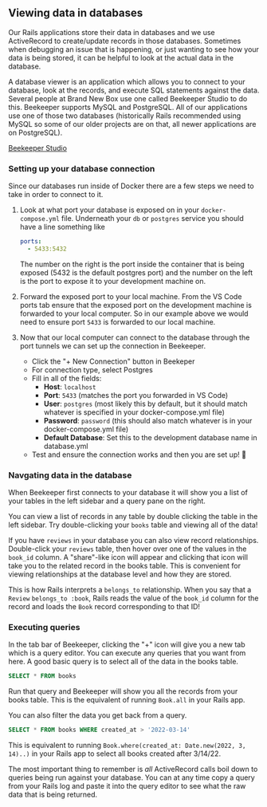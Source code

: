 ## Viewing data in databases

Our Rails applications store their data in databases and we use ActiveRecord to create/update records in those databases. Sometimes when debugging an issue that is happening, or just wanting to see how your data is being stored, it can be helpful to look at the actual data in the database.

A database viewer is an application which allows you to connect to your database, look at the records, and execute SQL statements against the data. Several people at Brand New Box use one called Beekeeper Studio to do this. Beekeeper supports MySQL and PostgreSQL. All of our applications use one of those two databases (historically Rails recommended using MySQL so some of our older projects are on that, all newer applications are on PostgreSQL).

[Beekeeper Studio](https://www.beekeeperstudio.io/)

### Setting up your database connection

Since our databases run inside of Docker there are a few steps we need to take in order to connect to it.

1. Look at what port your database is exposed on in your `docker-compose.yml` file. Underneath your `db` or `postgres` service you should have a line something like
    ```yaml
    ports:
      - 5433:5432
    ```
    The number on the right is the port inside the container that is being exposed (5432 is the default postgres port) and the number on the left is the port to expose it to your development machine on.


2. Forward the exposed port to your local machine. From the VS Code ports tab ensure that the exposed port on the development machine is forwarded to your local computer. So in our example above we would need to ensure port `5433` is forwarded to our local machine.

3. Now that our local computer can connect to the database through the port tunnels we can set up the connection in Beekeeper.
    - Click the "+ New Connection" button in Beekeper
    - For connection type, select Postgres
    - Fill in all of the fields:
        - **Host**: `localhost`
        - **Port**: `5433` (matches the port you forwarded in VS Code)
        - **User**: `postgres` (most likely this by default, but it should match whatever is specified in your docker-compose.yml file)
        - **Password**: `password` (this should also match whatever is in your docker-compose.yml file)
        - **Default Database**: Set this to the development database name in database.yml
    - Test and ensure the connection works and then you are set up! 🎉
        
### Navgating data in the database

When Beekeeper first connects to your database it will show you a list of your tables in the left sidebar and a query pane on the right.

You can view a list of records in any table by double clicking the table in the left sidebar. Try double-clicking your `books` table and viewing all of the data!

If you have `reviews` in your database you can also view record relationships. Double-click your `reviews` table, then hover over one of the values in the `book_id` column. A "share"-like icon will appear and clicking that icon will take you to the related record in the books table. This is convenient for viewing relationships at the database level and how they are stored.

This is how Rails interprets a `belongs_to` relationship. When you say that a `Review` `belongs_to :book`, Rails reads the value of the `book_id` column for the record and loads the `Book` record corresponding to that ID!

### Executing queries

In the tab bar of Beekeeper, clicking the "+" icon will give you a new tab which is a query editor. You can execute any queries that you want from here. A good basic query is to select all of the data in the books table.

```sql
SELECT * FROM books
```

Run that query and Beekeeper will show you all the records from your books table. This is the equivalent of running `Book.all` in your Rails app.

You can also filter the data you get back from a query.

```sql
SELECT * FROM books WHERE created_at > '2022-03-14'
```

This is equivalent to running `Book.where(created_at: Date.new(2022, 3, 14)..)` in your Rails app to select all books created after 3/14/22. 

The most important thing to remember is _all_ ActiveRecord calls boil down to queries being run against your database. You can at any time copy a query from your Rails log and paste it into the query editor to see what the raw data that is being returned.

    
